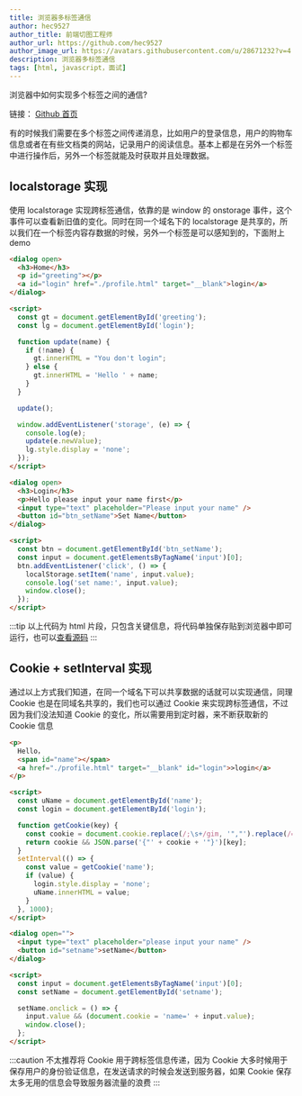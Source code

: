```yaml
---
title: 浏览器多标签通信
author: hec9527
author_title: 前端切图工程师
author_url: https://github.com/hec9527
author_image_url: https://avatars.githubusercontent.com/u/28671232?v=4
description: 浏览器多标签通信
tags: [html, javascript，面试]
---
```


浏览器中如何实现多个标签之间的通信?

<!-- truncate -->

链接： [Github 首页](https://github.com/hec9527)

有的时候我们需要在多个标签之间传递消息，比如用户的登录信息，用户的购物车信息或者在有些文档类的网站，记录用户的阅读信息。基本上都是在另外一个标签中进行操作后，另外一个标签就能及时获取并且处理数据。

## localstorage 实现

使用 localstorage 实现跨标签通信，依靠的是 window 的 onstorage 事件，这个事件可以查看新旧值的变化。同时在同一个域名下的 localstorage 是共享的，所以我们在一个标签内容存数据的时候，另外一个标签是可以感知到的，下面附上 demo

```html title="home.html"
<dialog open>
  <h3>Home</h3>
  <p id="greeting"></p>
  <a id="login" href="./profile.html" target="__blank">login</a>
</dialog>

<script>
  const gt = document.getElementById('greeting');
  const lg = document.getElementById('login');

  function update(name) {
    if (!name) {
      gt.innerHTML = "You don't login";
    } else {
      gt.innerHTML = 'Hello ' + name;
    }
  }

  update();

  window.addEventListener('storage', (e) => {
    console.log(e);
    update(e.newValue);
    lg.style.display = 'none';
  });
</script>
```

```html title="profile.html"
<dialog open>
  <h3>Login</h3>
  <p>Hello please input your name first</p>
  <input type="text" placeholder="Please input your name" />
  <button id="btn_setName">Set Name</button>
</dialog>

<script>
  const btn = document.getElementById('btn_setName');
  const input = document.getElementsByTagName('input')[0];
  btn.addEventListener('click', () => {
    localStorage.setItem('name', input.value);
    console.log('set name:', input.value);
    window.close();
  });
</script>
```

:::tip
以上代码为 html 片段，只包含关键信息，将代码单独保存贴到浏览器中即可运行，也可以[查看源码](https://github.com/hec9527/blog/demo/浏览器多标签通信/localstorage)
:::

## Cookie + setInterval 实现

通过以上方式我们知道，在同一个域名下可以共享数据的话就可以实现通信，同理 Cookie 也是在同域名共享的，我们也可以通过 Cookie 来实现跨标签通信，不过因为我们没法知道 Cookie 的变化，所以需要用到定时器，来不断获取新的 Cookie 信息

```html title="hmtl.html"
<p>
  Hello，
  <span id="name"></span>
  <a href="./profile.html" target="__blank" id="login">>login</a>
</p>

<script>
  const uName = document.getElementById('name');
  const login = document.getElementById('login');

  function getCookie(key) {
    const cookie = document.cookie.replace(/;\s+/gim, '","').replace(/=/gim, '":"');
    return cookie && JSON.parse('{"' + cookie + '"}')[key];
  }
  setInterval(() => {
    const value = getCookie('name');
    if (value) {
      login.style.display = 'none';
      uName.innerHTML = value;
    }
  }, 1000);
</script>
```

```html title="profile.html"
<dialog open="">
  <input type="text" placeholder="please input your name" />
  <button id="setname">setName</button>
</dialog>

<script>
  const input = document.getElementsByTagName('input')[0];
  const setName = document.getElementById('setname');

  setName.onclick = () => {
    input.value && (document.cookie = 'name=' + input.value);
    window.close();
  };
</script>
```

:::caution
不太推荐将 Cookie 用于跨标签信息传递，因为 Cookie 大多时候用于保存用户的身份验证信息，在发送请求的时候会发送到服务器，如果 Cookie 保存太多无用的信息会导致服务器流量的浪费
:::
